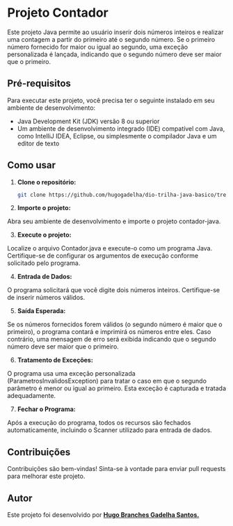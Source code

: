 # Projeto Contador

Este projeto Java permite ao usuário inserir dois números inteiros e realizar uma contagem a partir do primeiro até o segundo número. Se o primeiro número fornecido for maior ou igual ao segundo, uma exceção personalizada é lançada, indicando que o segundo número deve ser maior que o primeiro.

## Pré-requisitos

Para executar este projeto, você precisa ter o seguinte instalado em seu ambiente de desenvolvimento:

- Java Development Kit (JDK) versão 8 ou superior
- Um ambiente de desenvolvimento integrado (IDE) compatível com Java, como IntelliJ IDEA, Eclipse, ou simplesmente o compilador Java e um editor de texto

## Como usar

1. **Clone o repositório:**

   ```bash
   git clone https://github.com/hugogadelha/dio-trilha-java-basico/tree/main/DesafioControleFluxo

2. **Importe o projeto:**

Abra seu ambiente de desenvolvimento e importe o projeto contador-java.

3. **Execute o projeto:**

Localize o arquivo Contador.java e execute-o como um programa Java. Certifique-se de configurar os argumentos de execução conforme solicitado pelo programa.

4. **Entrada de Dados:**

O programa solicitará que você digite dois números inteiros. Certifique-se de inserir números válidos.

5. **Saída Esperada:**

Se os números fornecidos forem válidos (o segundo número é maior que o primeiro), o programa contará e imprimirá os números entre eles.
Caso contrário, uma mensagem de erro será exibida indicando que o segundo número deve ser maior que o primeiro.

6. **Tratamento de Exceções:**

O programa usa uma exceção personalizada (ParametrosInvalidosException) para tratar o caso em que o segundo parâmetro é menor ou igual ao primeiro. Esta exceção é capturada e tratada adequadamente.

7. **Fechar o Programa:**

Após a execução do programa, todos os recursos são fechados automaticamente, incluindo o Scanner utilizado para entrada de dados.

## Contribuições

Contribuições são bem-vindas! Sinta-se à vontade para enviar pull requests para melhorar este projeto.

## Autor

Este projeto foi desenvolvido por [**Hugo Branches Gadelha Santos.**](https://github.com/hugogadelha)